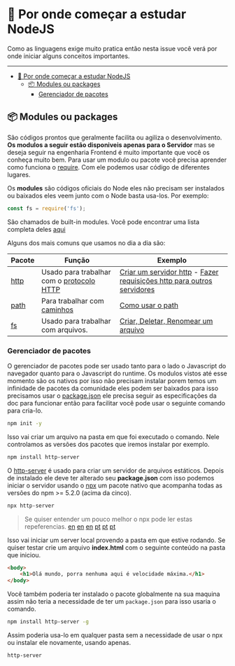 # 🏁 Por onde começar a estudar NodeJS

Como as linguagens exige muito pratica então nesta issue você verá por onde iniciar alguns conceitos importantes.

------------------------

- [🏁 Por onde começar a estudar NodeJS](#-por-onde-começar-a-estudar-nodejs)
  - [📦 Modules ou packages](#-modules-ou-packages)
    - [Gerenciador de pacotes](#gerenciador-de-pacotes)

## 📦 Modules ou packages

São códigos prontos que geralmente facilita ou agiliza o desenvolvimento. **Os modulos a seguir estão disponiveis apenas para o Servidor** mas se deseja seguir na engenharia Frontend é muito importante que você os conheça muito bem. Para usar um modulo ou pacote você precisa aprender como funciona o [require](https://nodejs.org/en/knowledge/getting-started/what-is-require/). Com ele podemos usar código de diferentes lugares.

Os **modules** são códigos oficiais do Node eles não precisam ser instalados ou baixados eles veem junto com o Node basta usa-los. Por exemplo:

```javascript
const fs = require('fs');
```

São chamados de built-in modules. Você pode encontrar uma lista completa deles [aqui](https://nodejs.org/api/synopsis.html)

Alguns dos mais comuns que usamos no dia a dia são:

| Pacote | Função | Exemplo |
| --- | --- | --- |
| [http](https://nodejs.org/api/http.html) | Usado para trabalhar com o [protocolo HTTP](https://pt.wikipedia.org/wiki/Hypertext_Transfer_Protocol) | [Criar um servidor http](https://nodejs.dev/learn/build-an-http-server) - [Fazer requisições http para outros servidores](https://nodejs.dev/learn/making-http-requests-with-nodejs) |
| [path](https://nodejs.org/api/path.html) | Para trabalhar com [caminhos](https://pt.wikipedia.org/wiki/Caminho_(computa%C3%A7%C3%A3o)) | [Como usar o path](https://nodejs.dev/learn/nodejs-file-paths)
| [fs](https://nodejs.org/api/fs.html) | Usado para trabalhar com arquivos. | [Criar, Deletar, Renomear um arquivo](https://nodejs.dev/learn/the-nodejs-fs-module) |

### Gerenciador de pacotes

O gerenciador de pacotes pode ser usado tanto para o lado o Javascript do navegador quanto para o Javascript do runtime. 
Os modulos vistos até esse momento são os nativos por isso não precisam instalar porem temos um infinidade de pacotes da comunidade eles podem ser baixados para isso precisamos usar o [package.json](https://docs.npmjs.com/cli/v7/configuring-npm/package-json) ele precisa seguir as especificações  da doc para funcionar então para facilitar você pode usar o seguinte comando para cria-lo.

```bash
npm init -y
```

Isso vai criar um arquivo na pasta em que foi executado o comando. Nele controlamos as versões dos pacotes que iremos instalar por exemplo.

```bash 
npm install http-server
```

O [http-server](https://www.npmjs.com/package/http-server) é usado para criar um servidor de arquivos estáticos. Depois de instalado ele deve ter alterado seu **package.json** com isso podemos iniciar o servidor usando o [npx](https://www.npmjs.com/package/npx) um pacote nativo que acompanha todas as versões do npm >= 5.2.0 (acima da cinco).

```bash
npx http-server
```

> Se quiser entender um pouco melhor o npx pode ler estas repeferencias.
> [en](https://www.freecodecamp.org/news/npm-vs-npx-whats-the-difference/) [en](https://stackoverflow.com/questions/50605219/difference-between-npx-and-npm) [en](https://blog.npmjs.org/post/162869356040/introducing-npx-an-npm-package-runner) [pt](https://pt.stackoverflow.com/questions/433378/qual-a-diferen%C3%A7a-entre-npm-e-npx) [pt](https://blog.rocketseat.com.br/conhecendo-o-npx-executor-de-pacote-do-npm/) [pt](https://walde.co/2018/02/15/conhecendo-o-npx-o-package-runner-npm/)

Isso vai iniciar um server local provendo a pasta em que estive rodando. Se quiser testar crie um arquivo **index.html** com o seguinte conteúdo na pasta que iniciou.

```html
<body>
    <h1>Olá mundo, porra nenhuma aqui é velocidade máxima.</h1>
</body>
```

Você também poderia ter instalado o pacote globalmente na sua maquina assim não teria a necessidade de ter um ```package.json``` para isso usaria o comando.

```bash
npm install http-server -g
```

Assim poderia usa-lo em qualquer pasta sem a necessidade de usar o npx ou instalar ele novamente, usando apenas.

```bash 
http-server
```